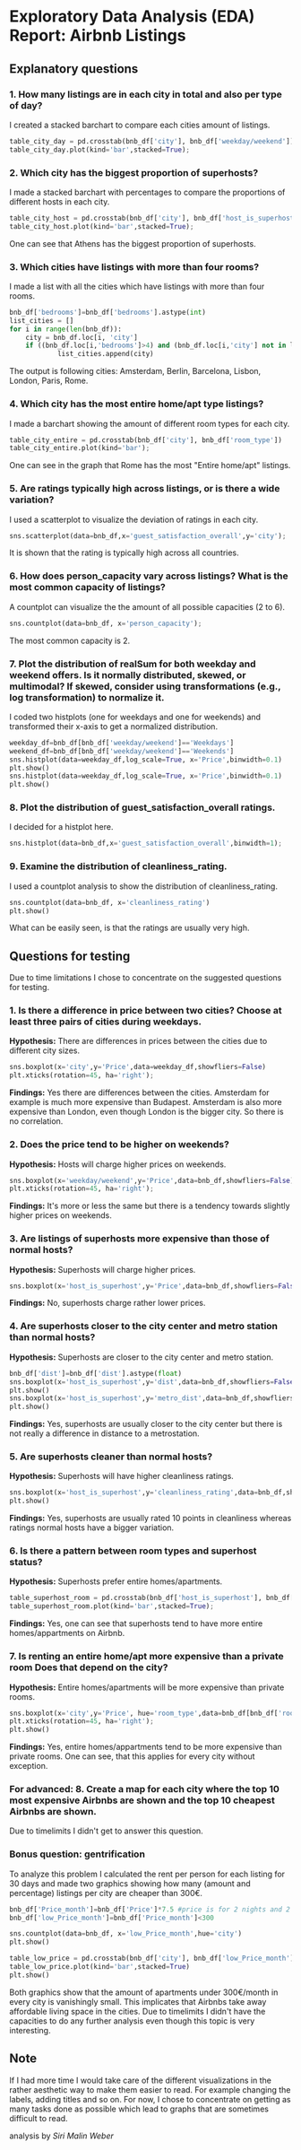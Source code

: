 # Exploratory Data Analysis (EDA) Report: Airbnb Listings
## Explanatory questions

### 1. How many listings are in each city in total and also per type of day?
I created a stacked barchart to compare each cities amount of listings.
```python
table_city_day = pd.crosstab(bnb_df['city'], bnb_df['weekday/weekend'])
table_city_day.plot(kind='bar',stacked=True);
```

### 2. Which city has the biggest proportion of superhosts?
I made a stacked barchart with percentages to compare the proportions of different hosts in each city.
```python
table_city_host = pd.crosstab(bnb_df['city'], bnb_df['host_is_superhost'], normalize='index')
table_city_host.plot(kind='bar',stacked=True);
```
One can see that Athens has the biggest proportion of superhosts.

### 3. Which cities have listings with more than four rooms?
I made a list with all the cities which have listings with more than four rooms.
```python
bnb_df['bedrooms']=bnb_df['bedrooms'].astype(int)
list_cities = []
for i in range(len(bnb_df)):
    city = bnb_df.loc[i, 'city']
    if ((bnb_df.loc[i,'bedrooms']>4) and (bnb_df.loc[i,'city'] not in list_cities)):
            list_cities.append(city)
```
The output is following cities: Amsterdam, Berlin, Barcelona, Lisbon, London, Paris, Rome.

### 4. Which city has the most entire home/apt type listings?
I made a barchart showing the amount of different room types for each city.
```python
table_city_entire = pd.crosstab(bnb_df['city'], bnb_df['room_type'])
table_city_entire.plot(kind='bar');
```
One can see in the graph that Rome has the most "Entire home/apt" listings.

### 5. Are ratings typically high across listings, or is there a wide variation?
I used a scatterplot to visualize the deviation of ratings in each city. 
```python
sns.scatterplot(data=bnb_df,x='guest_satisfaction_overall',y='city');
```
It is shown that the rating is typically high across all countries. 

### 6. How does person_capacity vary across listings? What is the most common capacity of listings?
A countplot can visualize the the amount of all possible capacities (2 to 6).

```python
sns.countplot(data=bnb_df, x='person_capacity');
```
The most common capacity is 2.

### 7. Plot the distribution of realSum for both weekday and weekend offers. Is it normally distributed, skewed, or multimodal? If skewed, consider using transformations (e.g., log transformation) to normalize it.
I coded two histplots (one for weekdays and one for weekends) and transformed their x-axis to get a normalized distribution.
```python
weekday_df=bnb_df[bnb_df['weekday/weekend']=='Weekdays']
weekend_df=bnb_df[bnb_df['weekday/weekend']=='Weekends']
sns.histplot(data=weekday_df,log_scale=True, x='Price',binwidth=0.1)
plt.show()
sns.histplot(data=weekday_df,log_scale=True, x='Price',binwidth=0.1)
plt.show()
```

### 8. Plot the distribution of guest_satisfaction_overall ratings.
I decided for a histplot here.
```python
sns.histplot(data=bnb_df,x='guest_satisfaction_overall',binwidth=1);
```

### 9. Examine the distribution of cleanliness_rating.
I used a countplot analysis to show the distribution of cleanliness_rating.
```python
sns.countplot(data=bnb_df, x='cleanliness_rating')
plt.show()
```
What can be easily seen, is that the ratings are usually very high.

## Questions for testing
Due to time limitations I chose to concentrate on the suggested questions for testing.
### 1. Is there a difference in price between two cities? Choose at least three pairs of cities during weekdays.
**Hypothesis:** There are differences in prices between the cities due to different city sizes.
```python
sns.boxplot(x='city',y='Price',data=weekday_df,showfliers=False)
plt.xticks(rotation=45, ha='right');
```
**Findings:** Yes there are differences between the cities. Amsterdam for example is much more expensive than Budapest. Amsterdam is also more expensive than London, even though London is the bigger city. So there is no correlation.

### 2. Does the price tend to be higher on weekends?
**Hypothesis:** Hosts will charge higher prices on weekends.
```python
sns.boxplot(x='weekday/weekend',y='Price',data=bnb_df,showfliers=False)
plt.xticks(rotation=45, ha='right');
```
**Findings:** It's more or less the same but there is a tendency towards slightly higher prices on weekends.

### 3. Are listings of superhosts more expensive than those of normal hosts?
**Hypothesis:** Superhosts will charge higher prices.
```python
sns.boxplot(x='host_is_superhost',y='Price',data=bnb_df,showfliers=False)
```
**Findings:** No, superhosts charge rather lower prices.

### 4. Are superhosts closer to the city center and metro station than normal hosts?
**Hypothesis:** Superhosts are closer to the city center and metro station.
```python
bnb_df['dist']=bnb_df['dist'].astype(float)
sns.boxplot(x='host_is_superhost',y='dist',data=bnb_df,showfliers=False)
plt.show()
sns.boxplot(x='host_is_superhost',y='metro_dist',data=bnb_df,showfliers=False)
plt.show()
```
**Findings:** Yes, superhosts are usually closer to the city center but there is not really a difference in distance to a metrostation.

### 5. Are superhosts cleaner than normal hosts?
**Hypothesis:** Superhosts will have higher cleanliness ratings.
```python
sns.boxplot(x='host_is_superhost',y='cleanliness_rating',data=bnb_df,showfliers=False)
plt.show()
```
**Findings:** Yes, superhosts are usually rated 10 points in cleanliness whereas ratings normal hosts have a bigger variation.

### 6. Is there a pattern between room types and superhost status?
**Hypothesis:** Superhosts prefer entire homes/apartments.
```python
table_superhost_room = pd.crosstab(bnb_df['host_is_superhost'], bnb_df['room_type'],normalize='index')
table_superhost_room.plot(kind='bar',stacked=True);
```
**Findings:** Yes, one can see that superhosts tend to have more entire homes/appartments on Airbnb.

### 7. Is renting an entire home/apt more expensive than a private room Does that depend on the city?
**Hypothesis:** Entire homes/apartments will be more expensive than private rooms.
```python
sns.boxplot(x='city',y='Price', hue='room_type',data=bnb_df[bnb_df['room_type']!='Shared room'],showfliers=False)
plt.xticks(rotation=45, ha='right');
plt.show()
```
**Findings:** Yes, entire homes/appartments tend to be more expensive than private rooms. One can see, that this applies for every city without exception.

### For advanced: 8. Create a map for each city where the top 10 most expensive Airbnbs are shown and the top 10 cheapest Airbnbs are shown.
Due to timelimits I didn't get to answer this question.

### Bonus question: gentrification
To analyze this problem I calculated the rent per person for each listing for 30 days and made two graphics showing how many (amount and percentage) listings per city are cheaper than 300€.

```python
bnb_df['Price_month']=bnb_df['Price']*7.5 #price is for 2 nights and 2 people
bnb_df['low_Price_month']=bnb_df['Price_month']<300

sns.countplot(data=bnb_df, x='low_Price_month',hue='city')
plt.show()

table_low_price = pd.crosstab(bnb_df['city'], bnb_df['low_Price_month'],normalize='index')
table_low_price.plot(kind='bar',stacked=True)
plt.show()
```
Both graphics show that the amount of apartments under 300€/month in every city is vanishingly small. This implicates that Airbnbs take away affordable living space in the cities.
Due to timelimits I didn't have the capacities to do any further analysis even though this topic is very interesting. 

## Note
If I had more time I would take care of the different visualizations in the rather aesthetic way to make them easier to read. For example changing the labels, adding titles and so on. For now, I chose to concentrate on getting as many tasks done as possible which lead to graphs that are sometimes difficult to read. 

analysis by *Siri Malin Weber*
